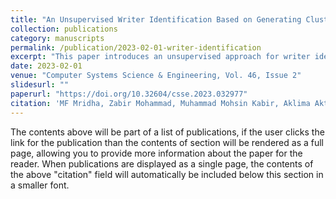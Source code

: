 ```yaml
---
title: "An Unsupervised Writer Identification Based on Generating Clusterable Embeddings"
collection: publications
category: manuscripts
permalink: /publication/2023-02-01-writer-identification
excerpt: "This paper introduces an unsupervised approach for writer identification using clusterable embeddings."
date: 2023-02-01
venue: "Computer Systems Science & Engineering, Vol. 46, Issue 2"
slidesurl: ""
paperurl: "https://doi.org/10.32604/csse.2023.032977"
citation: 'MF Mridha, Zabir Mohammad, Muhammad Mohsin Kabir, Aklima Akter Lima, Sujoy Chandra Das, Md Rashedul Islam, Yutaka Watanobe. (2023). "An Unsupervised Writer Identification Based on Generating Clusterable Embeddings." <i>Computer Systems Science & Engineering</i>.'
---
```


The contents above will be part of a list of publications, if the user clicks the link for the publication than the contents of section will be rendered as a full page, allowing you to provide more information about the paper for the reader. When publications are displayed as a single page, the contents of the above "citation" field will automatically be included below this section in a smaller font.
